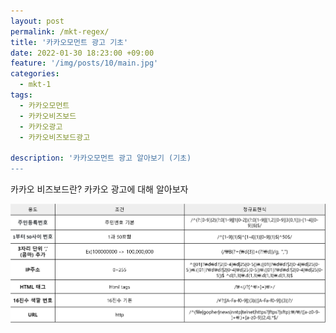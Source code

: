 ```yaml
---
layout: post
permalink: /mkt-regex/
title: '카카오모먼트 광고 기초'
date: 2022-01-30 18:23:00 +09:00
feature: '/img/posts/10/main.jpg'
categories:
  - mkt-1
tags:
  - 카카오모먼트
  - 카카오비즈보드
  - 카카오광고
  - 카카오비즈보드광고

description: '카카오모먼트 광고 알아보기 (기초)
---
```

카카오 비즈보드란?
카카오 광고에 대해 알아보자

![마케팅](/img/posts/10/12.png)
